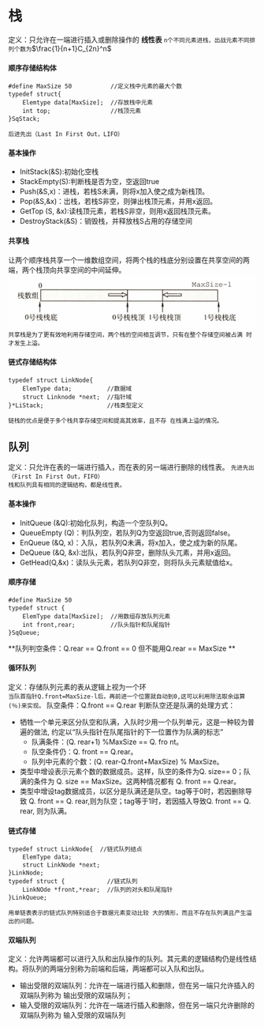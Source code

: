 # 栈
定义：只允许在一端进行插入或删除操作的 **线性表**
`n个不同元素进栈，出战元素不同排列个数为`$\frac{1}{n+1}C_{2n}^n$
#### 顺序存储结构体
```
#define MaxSize 50           //定义栈中元素的最大个数
typedef struct{
	Elemtype data[MaxSize];  //存放栈中元素
	int top;                 //栈顶元素
}SqStack;
```
`后进先出（Last In First Out，LIFO）`
#### 基本操作
+ InitStack(&S):初始化空栈
+ StackEmpty(S):判断栈是否为空，空返回true
+ Push(&S,x)：进栈，若栈S未满，则将x加入使之成为新栈顶。
+ Pop(&S,&x)：岀栈，若栈S非空，则弹出栈顶元素，并用x返回。
+ GetTop (S, &x):读栈顶元素，若栈S非空，则用x返回栈顶元素。
+ DestroyStack(&S)：销毁栈，并释放栈S占用的存储空间
#### 共享栈
让两个顺序栈共享一个一维数组空间，将两个栈的栈底分别设置在共享空间的两端，两个栈顶向共享空间的中间延伸。
![](assets/shareStack.png)
`共享栈是为了更有效地利用存储空间，两个栈的空间相互调节，只有在整个存储空间被占满 时才发生上溢。`
#### 链式存储结构体
```
typedef struct LinkNode{
	ElemType data;          //数据域
	struct Linknode *next;  //指针域
}*LiStack;                  //栈类型定义
```
`链栈的优点是便于多个栈共享存储空间和提高其效率，且不存 在栈满上溢的情况。`
## 队列
定义：只允许在表的一端进行插入，而在表的另一端进行删除的线性表。
`先进先出（First In First Out，FIFO）`  
`栈和队列具有相同的逻辑结构，都是线性表。`  

#### 基本操作
+ InitQueue (&Q):初始化队列，构造一个空队列Q。
+ QueueEmpty (Q)：判队列空，若队列Q为空返回true,否则返回false。
+ EnQueue (&Q, x)：入队，若队列Q未满，将x加入，使之成为新的队尾。
+ DeQueue (&Q, &x):岀队，若队列Q非空，删除队头兀素，并用x返回。
+ GetHead(Q,&x)：读队头元素，若队列Q非空，则将队头元素赋值给x。
#### 顺序存储
```
#define MaxSize 50
typedef struct {
	ElemType data[MaxSize];  //用数组存放队列元素
	int front,rear;          //队头指针和队尾指针
}SqQueue;
```
**队列判空条件：Q.rear == Q.front == 0  但不能用Q.rear == MaxSize **
#### 循环队列
定义：存储队列元素的表从逻辑上视为一个环  
`当队首指针Q.front=MaxSize-l后，再前进一个位置就自动到0,这可以利用除法取余运算(％)来实现。`
队空条件：Q.front == Q.rear
判断队空还是队满的处理方式：
+ 牺牲一个单元来区分队空和队满，入队时少用一个队列单元，这是一种较为普遍的做法, 约定以“队头指针在队尾指针的下一位置作为队满的标志”
    + 队满条件：(Q. rear+1) %MaxSize == Q. fro nt。
    + 队空条件仍：Q. front == Q.rear。
    + 队列中元素的个数：(Q. rear-Q.front+MaxSize) % MaxSize。
+ 类型中增设表示元素个数的数据成员。这样，队空的条件为Q. size== 0；队满的条件为 Q. size == MaxSize。这两种情况都有 Q. front == Q.rear。
+ 类型中增设tag数据成员，以区分是队满还是队空。tag等于0时，若因删除导致 Q. front == Q. rear,则为队空；tag等于1时，若因插入导致Q. front == Q. rear, 则为队满。
#### 链式存储
```
typedef struct LinkNode{  //链式队列结点
	ElemType data;
	struct LinkNode *next;
}LinkNode;
typedef struct {            //链式队列
	LinkNOde *front,*rear;  //队列的对头和队尾指针
}LinkQueue;
```
`用单链表表示的链式队列特别适合于数据元素变动比较 大的情形，而且不存在队列满且产生溢出的问题。`
#### 双端队列
定义：允许两端都可以进行入队和出队操作的队列。其元素的逻辑结构仍是线性结构。将队列的两端分别称为前端和后端，两端都可以入队和出队。
+ 输出受限的双端队列：允许在一端进行插入和删除，但在另一端只允许插入的双端队列称为 输出受限的双端队列；
+ 输入受限的双端队列：允许在一端进行插入和删除，但在另一端只允许删除的双端队列称为 输入受限的双端队列